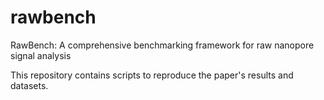 # rawbench

RawBench: A comprehensive benchmarking framework for raw nanopore signal analysis

This repository contains scripts to reproduce the paper's results and datasets. 